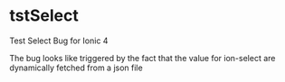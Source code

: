 # tstSelect
Test Select Bug for Ionic 4

The bug looks like triggered by the fact that the value for ion-select are dynamically fetched from a json file

